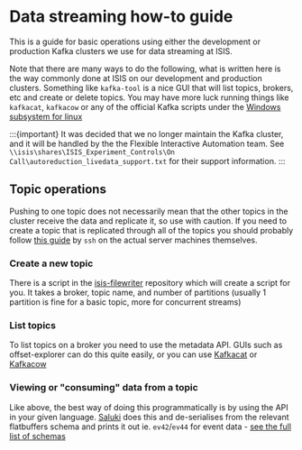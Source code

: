 # Data streaming how-to guide

This is a guide for basic operations using either the development or production Kafka clusters we use for data streaming at ISIS. 

Note that there are many ways to do the following, what is written here is the way commonly done at ISIS on our development and production clusters. Something like `kafka-tool` is a nice GUI that will list topics, brokers, etc and create or delete topics. You may have more luck running things like `kafkacat`, `kafkacow` or any of the official Kafka scripts under the [Windows subsystem for linux](https://docs.microsoft.com/en-gb/windows/wsl/install-win10)

:::{important}
It was decided that we no longer maintain the Kafka cluster, and it will be handled by the the Flexible Interactive Automation team. See `\\isis\shares\ISIS_Experiment_Controls\On Call\autoreduction_livedata_support.txt` for their support information.
:::

## Topic operations

Pushing to one topic does not necessarily mean that the other topics in the cluster receive the data and replicate it, so use with caution. If you need to create a topic that is replicated through all of the topics you should probably follow [this guide](https://coralogix.com/blog/create-kafka-topics-in-3-easy-steps/) by `ssh` on the actual server machines themselves. 

### Create a new topic

There is a script in the [isis-filewriter](https://github.com/ISISComputingGroup/isis-filewriter/tree/master/scripts) repository which will create a script for you. It takes a broker, topic name, and number of partitions (usually 1 partition is fine for a basic topic, more for concurrent streams)

### List topics

To list topics on a broker you need to use the metadata API. GUIs such as offset-explorer can do this quite easily, or you can use [Kafkacat](https://github.com/edenhill/kafkacat) or [Kafkacow](https://github.com/ess-dmsc/kafkacow)

### Viewing or "consuming" data from a topic 

Like above, the best way of doing this programmatically is by using the API in your given language. [Saluki](https://github.com/rerpha/saluki) does this and de-serialises from the relevant flatbuffers schema and prints it out ie. `ev42`/`ev44` for event data - [see the full list of schemas](https://github.com/ess-dmsc/streaming-data-types)

